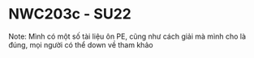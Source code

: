 # NWC203c - SU22
Note: Mình có một số tài liệu ôn PE, cũng như cách giải mà mình cho là đúng, mọi người có thể down về tham khảo
